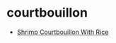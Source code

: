 # courtbouillon

 * [Shrimp Courtbouillon With Rice](../../index/s/shrimp-courtbouillon-with-rice-231172.json)
